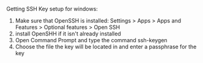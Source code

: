 Getting SSH Key setup for windows:
1. Make sure that OpenSSH is installed: Settings > Apps > Apps and Features > Optional features > Open SSH
2. install OpenSHH if it isn't already installed
3. Open Command Prompt and type the command ssh-keygen 
4. Choose the file the key will be located in and enter a passphrase for the key
